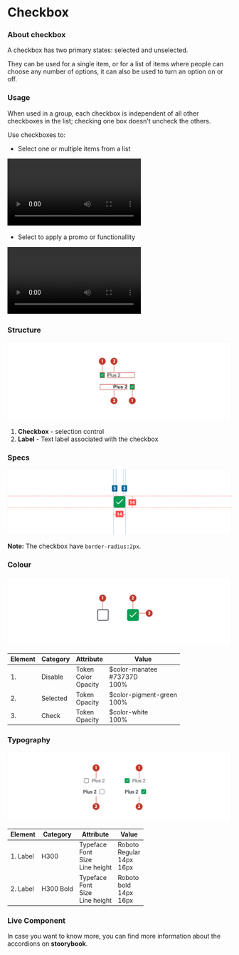 # Checkbox



### About checkbox

A checkbox has two primary states: selected and unselected. 

They can be used for a single item, or for a list of items where people can choose any number of options, it can also be used to turn an option on or off.

### 		

### Usage 

When used in a group, each checkbox is independent of all other checkboxes in the list; checking one box doesn't uncheck the others.

Use checkboxes to:

- Select one or multiple items from a list

![checkbox_struture](./media/checkbox_multi.mp4)



- Select to apply a promo or functionallity 


![checkbox_struture](./media/checkbox_single.mp4)



### Structure

![checkbox_struture](./media/checkbox_struture.png)

1. **Checkbox** - selection control
2. **Label** - Text label associated with the checkbox



### Specs

![checkbox_struture](./media/checkbox_specs.png)

**Note:** The checkbox have `border-radius:2px`.



### Colour

![checkbox_struture](./media/checkbox_colour.png)

| Element | Category | Attribute                     | Value                                 |
| ------- | -------- | ----------------------------- | ------------------------------------- |
| 1.      | Disable  | Token<br />Color<br />Opacity | $color-manatee<br />#73737D<br />100% |
| 2.      | Selected | Token<br />Opacity            | $color-pigment-green<br />100%        |
| 3.      | Check    | Token<br />Opacity            | $color-white<br />100%                |



### Typography

![checkbox_struture](./media/checkbox_typography.png)

| Element  | Category  | Attribute                                     | Value                                     |
| -------- | --------- | --------------------------------------------- | ----------------------------------------- |
| 1. Label | H300      | Typeface<br />Font<br />Size<br />Line height | Roboto <br />Regular <br />14px<br />16px |
| 2. Label | H300 Bold | Typeface<br />Font<br />Size<br />Line height | Roboto <br />bold<br />14px<br />16px     |



### Live Component

In case you want to know more, you can find more information about the accordions on **stoorybook**.
